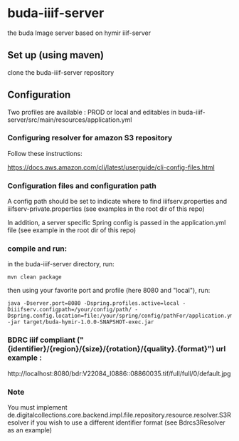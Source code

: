 # buda-iiif-server 
the buda Image server based on hymir iiif-server

## Set up (using maven)
clone the buda-iiif-server repository

## Configuration

Two profiles are available : PROD or local and editables in buda-iiif-server/src/main/resources/application.yml

### Configuring resolver for amazon S3 repository

Follow these instructions:

https://docs.aws.amazon.com/cli/latest/userguide/cli-config-files.html

### Configuration files and configuration path

A config path should be set to indicate where to find iiifserv.properties and iiifserv-private.properties (see examples in the root dir of this repo)

In addition, a server specific Spring config is passed in the application.yml file (see example in the root dir of this repo)

### compile and run:

in the buda-iiif-server directory, run: 

```
mvn clean package
```
then using your favorite port and profile (here 8080 and "local"), run:
```
java -Dserver.port=8080 -Dspring.profiles.active=local -Diiifserv.configpath=/your/config/path/ -Dspring.config.location=file:/your/spring/config/pathFor/application.yml -jar target/buda-hymir-1.0.0-SNAPSHOT-exec.jar
```

### BDRC iiif compliant ("{identifier}/{region}/{size}/{rotation}/{quality}.{format}") url example :

http://localhost:8080/bdr:V22084_I0886::08860035.tif/full/full/0/default.jpg

### Note

You must implement de.digitalcollections.core.backend.impl.file.repository.resource.resolver.S3Resolver if you wish to use a different identifier format (see Bdrcs3Resolver as an example)




